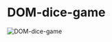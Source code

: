 # DOM-dice-game
![DOM-dice-game](https://user-images.githubusercontent.com/49373485/97078752-de012380-160b-11eb-8769-6c3c13fbfa51.gif)

